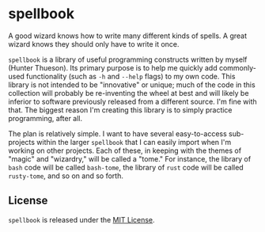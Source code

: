 # spellbook

A good wizard knows how to write many different kinds of spells. A great wizard knows they should only have to write it once.

`spellbook` is a library of useful programming constructs written by myself (Hunter Thueson). Its primary purpose is to help
me quickly add commonly-used functionality (such as `-h` and `--help` flags) to my own code. This library is not intended to
be "innovative" or unique; much of the code in this collection will probably be re-inventing the wheel at best and will likely
be inferior to software previously released from a different source. I'm fine with that. The biggest reason I'm creating this
library is to simply practice programming, after all.

The plan is relatively simple. I want to have several easy-to-access sub-projects within the larger `spellbook` that I can easily
import when I'm working on other projects. Each of these, in keeping with the themes of "magic" and "wizardry," will be called
a "tome." For instance, the library of `bash` code will be called `bash-tome`, the library of `rust` code will be called
`rusty-tome`, and so on and so forth.

## License
`spellbook` is released under the [MIT License](./LICENSE).
